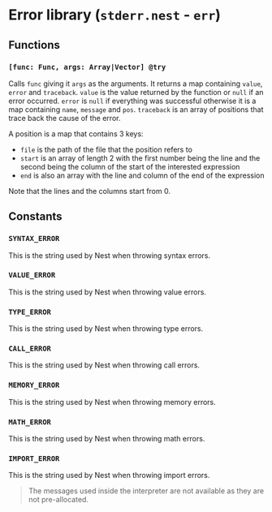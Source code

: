 # Error library (`stderr.nest` - `err`)

## Functions

### `[func: Func, args: Array|Vector] @try`

Calls `func` giving it `args` as the arguments.
It returns a map containing `value`, `error` and `traceback`.
`value` is the value returned by the function or `null` if an error occurred.
`error` is `null` if everything was successful otherwise it is a map containing
`name`, `message` and `pos`.
`traceback` is an array of positions that trace back the cause of the error.

A position is a map that contains 3 keys:

- `file` is the path of the file that the position refers to
- `start` is an array of length 2 with the first number being the line and the
  second being the column of the start of the interested expression
- `end` is also an array with the line and column of the end of the expression

Note that the lines and the columns start from 0.

## Constants

### `SYNTAX_ERROR`

This is the string used by Nest when throwing syntax errors.

### `VALUE_ERROR`

This is the string used by Nest when throwing value errors.

### `TYPE_ERROR`

This is the string used by Nest when throwing type errors.

### `CALL_ERROR`

This is the string used by Nest when throwing call errors.

### `MEMORY_ERROR`

This is the string used by Nest when throwing memory errors.

### `MATH_ERROR`

This is the string used by Nest when throwing math errors.

### `IMPORT_ERROR`

This is the string used by Nest when throwing import errors.

> The messages used inside the interpreter are not available as they are not
> pre-allocated.
